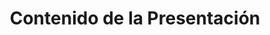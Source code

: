 ---
title: Contenido de la Presentación
type: docs
weight: 30
url: /es/androidjava/presentation-content/
---